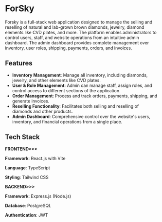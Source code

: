 
# ForSky

Forsky is a full-stack web application designed to manage the selling and reselling of natural and lab-grown brown diamonds, jewelry, diamond elements like CVD plates, and more. The platform enables administrators to control users, staff, and website operations from an intuitive admin dashboard. The admin dashboard provides complete management over inventory, user roles, shipping, payments, orders, and invoices.

## Features

- **Inventory Management**: Manage all inventory,        including diamonds, jewelry, and other elements like CVD plates.
- **User & Role Management**: Admin can manage staff, assign roles, and control access to different sections of the application.
- **Order Management**: Process and track orders, payments, shipping, and generate invoices.
- **Reselling Functionality**: Facilitates both selling and reselling of diamonds and other products.
- **Admin Dashboard**: Comprehensive control over the website's users, inventory, and financial operations from a single place.


## Tech Stack
**FRONTEND>>>**

**Framework**: React.js with Vite

**Language**: TypeScript

**Styling**: Tailwind CSS 

**BACKEND>>>**

**Framework**: Express.js (Node.js)

**Database**: PostgreSQL

**Authentication**: JWT 
